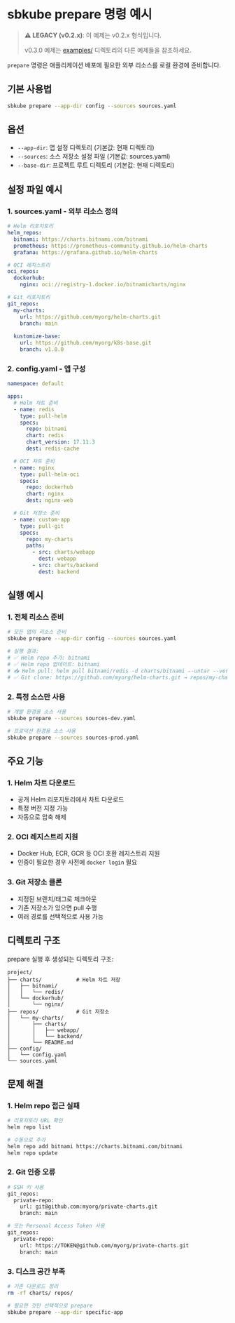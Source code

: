 # sbkube prepare 명령 예시

> **⚠️ LEGACY (v0.2.x)**: 이 예제는 v0.2.x 형식입니다.
>
> v0.3.0 예제는 [examples/](../) 디렉토리의 다른 예제들을 참조하세요.

`prepare` 명령은 애플리케이션 배포에 필요한 외부 리소스를 로컬 환경에 준비합니다.

## 기본 사용법

```bash
sbkube prepare --app-dir config --sources sources.yaml
```

## 옵션

- `--app-dir`: 앱 설정 디렉토리 (기본값: 현재 디렉토리)
- `--sources`: 소스 저장소 설정 파일 (기본값: sources.yaml)
- `--base-dir`: 프로젝트 루트 디렉토리 (기본값: 현재 디렉토리)

## 설정 파일 예시

### 1. sources.yaml - 외부 리소스 정의

```yaml
# Helm 리포지토리
helm_repos:
  bitnami: https://charts.bitnami.com/bitnami
  prometheus: https://prometheus-community.github.io/helm-charts
  grafana: https://grafana.github.io/helm-charts

# OCI 레지스트리
oci_repos:
  dockerhub:
    nginx: oci://registry-1.docker.io/bitnamicharts/nginx

# Git 리포지토리  
git_repos:
  my-charts:
    url: https://github.com/myorg/helm-charts.git
    branch: main
  
  kustomize-base:
    url: https://github.com/myorg/k8s-base.git
    branch: v1.0.0
```

### 2. config.yaml - 앱 구성

```yaml
namespace: default

apps:
  # Helm 차트 준비
  - name: redis
    type: pull-helm
    specs:
      repo: bitnami
      chart: redis
      chart_version: 17.11.3
      dest: redis-cache

  # OCI 차트 준비
  - name: nginx
    type: pull-helm-oci
    specs:
      repo: dockerhub
      chart: nginx
      dest: nginx-web

  # Git 저장소 준비
  - name: custom-app
    type: pull-git
    specs:
      repo: my-charts
      paths:
        - src: charts/webapp
          dest: webapp
        - src: charts/backend
          dest: backend
```

## 실행 예시

### 1. 전체 리소스 준비

```bash
# 모든 앱의 리소스 준비
sbkube prepare --app-dir config --sources sources.yaml

# 실행 결과:
# ✅ Helm repo 추가: bitnami
# ✅ Helm repo 업데이트: bitnami
# 📥 Helm pull: helm pull bitnami/redis -d charts/bitnami --untar --version 17.11.3
# ✅ Git clone: https://github.com/myorg/helm-charts.git → repos/my-charts
```

### 2. 특정 소스만 사용

```bash
# 개발 환경용 소스 사용
sbkube prepare --sources sources-dev.yaml

# 프로덕션 환경용 소스 사용  
sbkube prepare --sources sources-prod.yaml
```

## 주요 기능

### 1. Helm 차트 다운로드
- 공개 Helm 리포지토리에서 차트 다운로드
- 특정 버전 지정 가능
- 자동으로 압축 해제

### 2. OCI 레지스트리 지원
- Docker Hub, ECR, GCR 등 OCI 호환 레지스트리 지원
- 인증이 필요한 경우 사전에 `docker login` 필요

### 3. Git 저장소 클론
- 지정된 브랜치/태그로 체크아웃
- 기존 저장소가 있으면 pull 수행
- 여러 경로를 선택적으로 사용 가능

## 디렉토리 구조

prepare 실행 후 생성되는 디렉토리 구조:

```
project/
├── charts/           # Helm 차트 저장
│   ├── bitnami/
│   │   └── redis/
│   └── dockerhub/
│       └── nginx/
├── repos/            # Git 저장소
│   └── my-charts/
│       ├── charts/
│       │   ├── webapp/
│       │   └── backend/
│       └── README.md
├── config/
│   └── config.yaml
└── sources.yaml
```

## 문제 해결

### 1. Helm repo 접근 실패
```bash
# 리포지토리 URL 확인
helm repo list

# 수동으로 추가
helm repo add bitnami https://charts.bitnami.com/bitnami
helm repo update
```

### 2. Git 인증 오류
```bash
# SSH 키 사용
git_repos:
  private-repo:
    url: git@github.com:myorg/private-charts.git
    branch: main

# 또는 Personal Access Token 사용
git_repos:
  private-repo:
    url: https://TOKEN@github.com/myorg/private-charts.git
    branch: main
```

### 3. 디스크 공간 부족
```bash
# 기존 다운로드 정리
rm -rf charts/ repos/

# 필요한 것만 선택적으로 prepare
sbkube prepare --app-dir specific-app
``` 